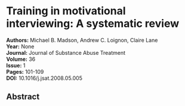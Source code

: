 # Training in motivational interviewing: A systematic review

**Authors:** Michael B. Madson, Andrew C. Loignon, Claire Lane  
**Year:** None  
**Journal:** Journal of Substance Abuse Treatment  
**Volume:** 36  
**Issue:** 1  
**Pages:** 101-109  
**DOI:** 10.1016/j.jsat.2008.05.005  

## Abstract


